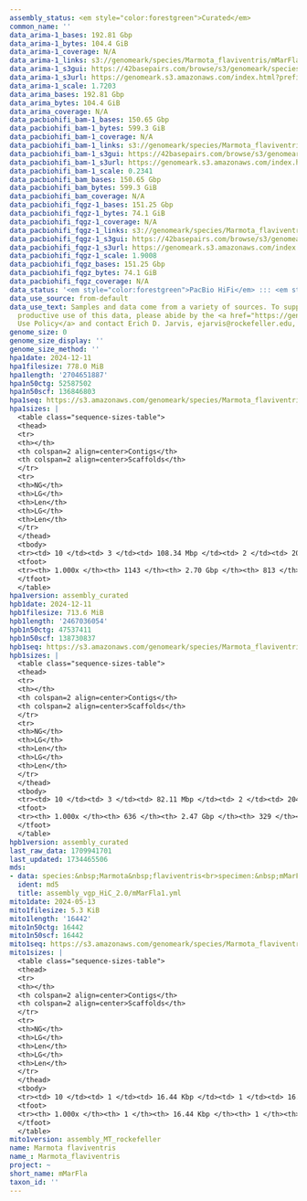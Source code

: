 ```yaml
---
assembly_status: <em style="color:forestgreen">Curated</em>
common_name: ''
data_arima-1_bases: 192.81 Gbp
data_arima-1_bytes: 104.4 GiB
data_arima-1_coverage: N/A
data_arima-1_links: s3://genomeark/species/Marmota_flaviventris/mMarFla1/genomic_data/arima/<br>
data_arima-1_s3gui: https://42basepairs.com/browse/s3/genomeark/species/Marmota_flaviventris/mMarFla1/genomic_data/arima/
data_arima-1_s3url: https://genomeark.s3.amazonaws.com/index.html?prefix=species/Marmota_flaviventris/mMarFla1/genomic_data/arima/
data_arima-1_scale: 1.7203
data_arima_bases: 192.81 Gbp
data_arima_bytes: 104.4 GiB
data_arima_coverage: N/A
data_pacbiohifi_bam-1_bases: 150.65 Gbp
data_pacbiohifi_bam-1_bytes: 599.3 GiB
data_pacbiohifi_bam-1_coverage: N/A
data_pacbiohifi_bam-1_links: s3://genomeark/species/Marmota_flaviventris/mMarFla1/genomic_data/pacbio_hifi/<br>
data_pacbiohifi_bam-1_s3gui: https://42basepairs.com/browse/s3/genomeark/species/Marmota_flaviventris/mMarFla1/genomic_data/pacbio_hifi/
data_pacbiohifi_bam-1_s3url: https://genomeark.s3.amazonaws.com/index.html?prefix=species/Marmota_flaviventris/mMarFla1/genomic_data/pacbio_hifi/
data_pacbiohifi_bam-1_scale: 0.2341
data_pacbiohifi_bam_bases: 150.65 Gbp
data_pacbiohifi_bam_bytes: 599.3 GiB
data_pacbiohifi_bam_coverage: N/A
data_pacbiohifi_fqgz-1_bases: 151.25 Gbp
data_pacbiohifi_fqgz-1_bytes: 74.1 GiB
data_pacbiohifi_fqgz-1_coverage: N/A
data_pacbiohifi_fqgz-1_links: s3://genomeark/species/Marmota_flaviventris/mMarFla1/genomic_data/pacbio_hifi/<br>
data_pacbiohifi_fqgz-1_s3gui: https://42basepairs.com/browse/s3/genomeark/species/Marmota_flaviventris/mMarFla1/genomic_data/pacbio_hifi/
data_pacbiohifi_fqgz-1_s3url: https://genomeark.s3.amazonaws.com/index.html?prefix=species/Marmota_flaviventris/mMarFla1/genomic_data/pacbio_hifi/
data_pacbiohifi_fqgz-1_scale: 1.9008
data_pacbiohifi_fqgz_bases: 151.25 Gbp
data_pacbiohifi_fqgz_bytes: 74.1 GiB
data_pacbiohifi_fqgz_coverage: N/A
data_status: '<em style="color:forestgreen">PacBio HiFi</em> ::: <em style="color:forestgreen">Arima</em>'
data_use_source: from-default
data_use_text: Samples and data come from a variety of sources. To support fair and
  productive use of this data, please abide by the <a href="https://genome10k.soe.ucsc.edu/data-use-policies/">Data
  Use Policy</a> and contact Erich D. Jarvis, ejarvis@rockefeller.edu, with any questions.
genome_size: 0
genome_size_display: ''
genome_size_method: ''
hpa1date: 2024-12-11
hpa1filesize: 778.0 MiB
hpa1length: '2704651887'
hpa1n50ctg: 52587502
hpa1n50scf: 136846803
hpa1seq: https://s3.amazonaws.com/genomeark/species/Marmota_flaviventris/mMarFla1/assembly_curated/mMarFla1.hap1.cur.20241211.fasta.gz
hpa1sizes: |
  <table class="sequence-sizes-table">
  <thead>
  <tr>
  <th></th>
  <th colspan=2 align=center>Contigs</th>
  <th colspan=2 align=center>Scaffolds</th>
  </tr>
  <tr>
  <th>NG</th>
  <th>LG</th>
  <th>Len</th>
  <th>LG</th>
  <th>Len</th>
  </tr>
  </thead>
  <tbody>
  <tr><td> 10 </td><td> 3 </td><td> 108.34 Mbp </td><td> 2 </td><td> 204.29 Mbp </td></tr><tr><td> 20 </td><td> 5 </td><td> 97.75 Mbp </td><td> 3 </td><td> 179.39 Mbp </td></tr><tr><td> 30 </td><td> 9 </td><td> 78.08 Mbp </td><td> 5 </td><td> 164.68 Mbp </td></tr><tr><td> 40 </td><td> 13 </td><td> 62.65 Mbp </td><td> 6 </td><td> 159.12 Mbp </td></tr><tr style="background-color:#cccccc;"><td> 50 </td><td> 17 </td><td style="background-color:#88ff88;"> 52.59 Mbp </td><td> 8 </td><td style="background-color:#88ff88;"> 136.85 Mbp </td></tr><tr><td> 60 </td><td> 24 </td><td> 34.26 Mbp </td><td> 10 </td><td> 130.11 Mbp </td></tr><tr><td> 70 </td><td> 33 </td><td> 26.67 Mbp </td><td> 13 </td><td> 110.05 Mbp </td></tr><tr><td> 80 </td><td> 46 </td><td> 11.10 Mbp </td><td> 15 </td><td> 99.16 Mbp </td></tr><tr><td> 90 </td><td> 87 </td><td> 3.08 Mbp </td><td> 18 </td><td> 78.34 Mbp </td></tr><tr><td> 100 </td><td> 1143 </td><td> 7.64 Kbp </td><td> 813 </td><td> 17.09 Kbp </td></tr></tbody>
  <tfoot>
  <tr><th> 1.000x </th><th> 1143 </th><th> 2.70 Gbp </th><th> 813 </th><th> 2.70 Gbp </th></tr>
  </tfoot>
  </table>
hpa1version: assembly_curated
hpb1date: 2024-12-11
hpb1filesize: 713.6 MiB
hpb1length: '2467036054'
hpb1n50ctg: 47537411
hpb1n50scf: 138730837
hpb1seq: https://s3.amazonaws.com/genomeark/species/Marmota_flaviventris/mMarFla1/assembly_curated/mMarFla1.hap2.cur.20241211.fasta.gz
hpb1sizes: |
  <table class="sequence-sizes-table">
  <thead>
  <tr>
  <th></th>
  <th colspan=2 align=center>Contigs</th>
  <th colspan=2 align=center>Scaffolds</th>
  </tr>
  <tr>
  <th>NG</th>
  <th>LG</th>
  <th>Len</th>
  <th>LG</th>
  <th>Len</th>
  </tr>
  </thead>
  <tbody>
  <tr><td> 10 </td><td> 3 </td><td> 82.11 Mbp </td><td> 2 </td><td> 204.05 Mbp </td></tr><tr><td> 20 </td><td> 6 </td><td> 74.43 Mbp </td><td> 3 </td><td> 177.25 Mbp </td></tr><tr><td> 30 </td><td> 10 </td><td> 68.62 Mbp </td><td> 4 </td><td> 167.32 Mbp </td></tr><tr><td> 40 </td><td> 13 </td><td> 62.53 Mbp </td><td> 6 </td><td> 159.70 Mbp </td></tr><tr style="background-color:#cccccc;"><td> 50 </td><td> 18 </td><td style="background-color:#88ff88;"> 47.54 Mbp </td><td> 8 </td><td style="background-color:#88ff88;"> 138.73 Mbp </td></tr><tr><td> 60 </td><td> 24 </td><td> 34.61 Mbp </td><td> 9 </td><td> 128.11 Mbp </td></tr><tr><td> 70 </td><td> 32 </td><td> 28.43 Mbp </td><td> 11 </td><td> 119.38 Mbp </td></tr><tr><td> 80 </td><td> 43 </td><td> 18.03 Mbp </td><td> 14 </td><td> 93.05 Mbp </td></tr><tr><td> 90 </td><td> 65 </td><td> 4.88 Mbp </td><td> 17 </td><td> 75.46 Mbp </td></tr><tr><td> 100 </td><td> 636 </td><td> 6.84 Kbp </td><td> 329 </td><td> 14.38 Kbp </td></tr></tbody>
  <tfoot>
  <tr><th> 1.000x </th><th> 636 </th><th> 2.47 Gbp </th><th> 329 </th><th> 2.47 Gbp </th></tr>
  </tfoot>
  </table>
hpb1version: assembly_curated
last_raw_data: 1709941701
last_updated: 1734465506
mds:
- data: species:&nbsp;Marmota&nbsp;flaviventris<br>specimen:&nbsp;mMarFla1<br>projects:&nbsp;<br>&nbsp;&nbsp;-&nbsp;vgp<br>assembled_by_group:&nbsp;Rockefeller<br>data_location:&nbsp;S3<br>release_to:&nbsp;S3<br>combine_for_curation:&nbsp;true<br>hap1:&nbsp;s3://genomeark/species/Marmota_flaviventris/mMarFla1/assembly_vgp_HiC_2.0/mMarFla1.HiC.hap1.20240321.fasta.gz<br>hap2:&nbsp;s3://genomeark/species/Marmota_flaviventris/mMarFla1/assembly_vgp_HiC_2.0/mMarFla1.HiC.hap2.20240321.fasta.gz<br>pretext_hap1:&nbsp;s3://genomeark/species/Marmota_flaviventris/mMarFla1/assembly_vgp_HiC_2.0/evaluation/hap1/pretext/mMarFla1_hap1_s2.pretext<br>pretext_hap2:&nbsp;s3://genomeark/species/Marmota_flaviventris/mMarFla1/assembly_vgp_HiC_2.0/evaluation/hap2/pretext/mMarFla1_hap2_s2.pretext<br>kmer_spectra_img:&nbsp;s3://genomeark/species/Marmota_flaviventris/mMarFla1/assembly_vgp_HiC_2.0/evaluation/merqury/mMarFla1_png/<br>pacbio_read_dir:&nbsp;s3://genomeark/species/Marmota_flaviventris/mMarFla1/genomic_data/pacbio_hifi/<br>pacbio_read_type:&nbsp;hifi<br>hic_read_dir:&nbsp;s3://genomeark/species/Marmota_flaviventris/mMarFla1/genomic_data/arima/<br>mito:&nbsp;s3://genomeark/species/Marmota_flaviventris/mMarFla1/assembly_MT_rockefeller/mMarFla1.MT.20240513.fasta.gz<br>pipeline:&nbsp;<br>&nbsp;&nbsp;-&nbsp;hifiasm&nbsp;(0.19.8+galaxy0)<br>&nbsp;&nbsp;-&nbsp;yahs&nbsp;(1.2a.2+galaxy1)<br>notes:&nbsp;This&nbsp;was&nbsp;a&nbsp;Hifiasm-HiC&nbsp;assembly&nbsp;of&nbsp;mMarFla1,&nbsp;resulting&nbsp;in&nbsp;two&nbsp;complete&nbsp;haplotypes.&nbsp;HiC&nbsp;scaffolding&nbsp;was&nbsp;performed&nbsp;with&nbsp;YaHS.&nbsp;&nbsp;The&nbsp;HiC&nbsp;prep&nbsp;kit&nbsp;used&nbsp;was&nbsp;Arima&nbsp;library&nbsp;prep.&nbsp;The&nbsp;HiC&nbsp;reads&nbsp;needed&nbsp;to&nbsp;have&nbsp;5&nbsp;bp&nbsp;trimmed&nbsp;from&nbsp;the&nbsp;5'&nbsp;end&nbsp;due&nbsp;to&nbsp;adapter&nbsp;left&nbsp;over&nbsp;from&nbsp;the&nbsp;Arima&nbsp;library&nbsp;prep&nbsp;kit.&nbsp;<br>
  ident: md5
  title: assembly_vgp_HiC_2.0/mMarFla1.yml
mito1date: 2024-05-13
mito1filesize: 5.3 KiB
mito1length: '16442'
mito1n50ctg: 16442
mito1n50scf: 16442
mito1seq: https://s3.amazonaws.com/genomeark/species/Marmota_flaviventris/mMarFla1/assembly_MT_rockefeller/mMarFla1.MT.20240513.fasta.gz
mito1sizes: |
  <table class="sequence-sizes-table">
  <thead>
  <tr>
  <th></th>
  <th colspan=2 align=center>Contigs</th>
  <th colspan=2 align=center>Scaffolds</th>
  </tr>
  <tr>
  <th>NG</th>
  <th>LG</th>
  <th>Len</th>
  <th>LG</th>
  <th>Len</th>
  </tr>
  </thead>
  <tbody>
  <tr><td> 10 </td><td> 1 </td><td> 16.44 Kbp </td><td> 1 </td><td> 16.44 Kbp </td></tr><tr><td> 20 </td><td> 1 </td><td> 16.44 Kbp </td><td> 1 </td><td> 16.44 Kbp </td></tr><tr><td> 30 </td><td> 1 </td><td> 16.44 Kbp </td><td> 1 </td><td> 16.44 Kbp </td></tr><tr><td> 40 </td><td> 1 </td><td> 16.44 Kbp </td><td> 1 </td><td> 16.44 Kbp </td></tr><tr style="background-color:#cccccc;"><td> 50 </td><td> 1 </td><td style="background-color:#ff8888;"> 16.44 Kbp </td><td> 1 </td><td style="background-color:#ff8888;"> 16.44 Kbp </td></tr><tr><td> 60 </td><td> 1 </td><td> 16.44 Kbp </td><td> 1 </td><td> 16.44 Kbp </td></tr><tr><td> 70 </td><td> 1 </td><td> 16.44 Kbp </td><td> 1 </td><td> 16.44 Kbp </td></tr><tr><td> 80 </td><td> 1 </td><td> 16.44 Kbp </td><td> 1 </td><td> 16.44 Kbp </td></tr><tr><td> 90 </td><td> 1 </td><td> 16.44 Kbp </td><td> 1 </td><td> 16.44 Kbp </td></tr><tr><td> 100 </td><td> 1 </td><td> 16.44 Kbp </td><td> 1 </td><td> 16.44 Kbp </td></tr></tbody>
  <tfoot>
  <tr><th> 1.000x </th><th> 1 </th><th> 16.44 Kbp </th><th> 1 </th><th> 16.44 Kbp </th></tr>
  </tfoot>
  </table>
mito1version: assembly_MT_rockefeller
name: Marmota flaviventris
name_: Marmota_flaviventris
project: ~
short_name: mMarFla
taxon_id: ''
---
```

